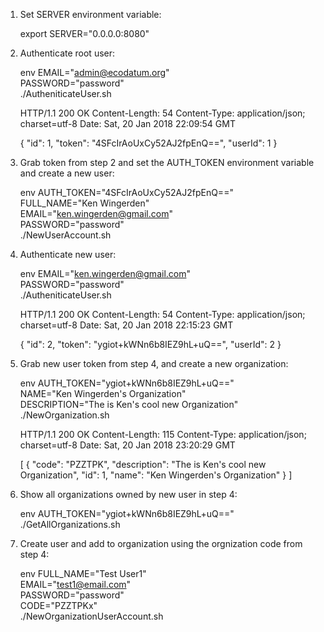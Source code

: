 1. Set SERVER environment variable:

    export SERVER="0.0.0.0:8080"

2. Authenticate root user:

    env EMAIL="admin@ecodatum.org" \
      PASSWORD="password" \
      ./AutheniticateUser.sh

    HTTP/1.1 200 OK
    Content-Length: 54
    Content-Type: application/json; charset=utf-8
    Date: Sat, 20 Jan 2018 22:09:54 GMT

    {
        "id": 1,
        "token": "4SFcIrAoUxCy52AJ2fpEnQ==",
        "userId": 1
    }

3. Grab token from step 2 and set the AUTH_TOKEN environment variable and 
   create a new user:

    env AUTH_TOKEN="4SFcIrAoUxCy52AJ2fpEnQ==" \
      FULL_NAME="Ken Wingerden" \
      EMAIL="ken.wingerden@gmail.com" \
      PASSWORD="password" \
      ./NewUserAccount.sh

4. Authenticate new user:

    env EMAIL="ken.wingerden@gmail.com" \
      PASSWORD="password" \
      ./AutheniticateUser.sh

    HTTP/1.1 200 OK
    Content-Length: 54
    Content-Type: application/json; charset=utf-8
    Date: Sat, 20 Jan 2018 22:15:23 GMT

    {
        "id": 2,
        "token": "ygiot+kWNn6b8IEZ9hL+uQ==",
        "userId": 2
    }

5. Grab new user token from step 4, and create a new organization:

    env AUTH_TOKEN="ygiot+kWNn6b8IEZ9hL+uQ==" \
      NAME="Ken Wingerden's Organization" \
      DESCRIPTION="The is Ken's cool new Organization" \
      ./NewOrganization.sh

    HTTP/1.1 200 OK
    Content-Length: 115
    Content-Type: application/json; charset=utf-8
    Date: Sat, 20 Jan 2018 23:20:29 GMT

    [
        {
            "code": "PZZTPK",
            "description": "The is Ken's cool new Organization",
            "id": 1,
            "name": "Ken Wingerden's Organization"
        }
    ]

6. Show all organizations owned by new user in step 4:

    env AUTH_TOKEN="ygiot+kWNn6b8IEZ9hL+uQ==" \
      ./GetAllOrganizations.sh

7. Create user and add to organization using the orgnization code from step 4:

    env FULL_NAME="Test User1" \
      EMAIL="test1@email.com" \
      PASSWORD="password" \
      CODE="PZZTPKx" \
      ./NewOrganizationUserAccount.sh